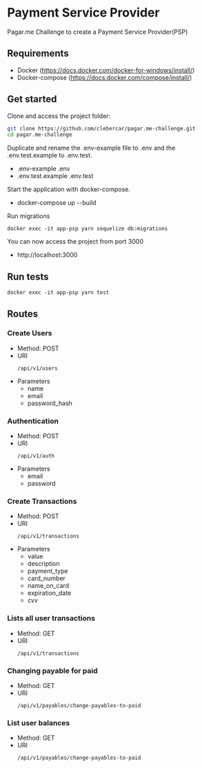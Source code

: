 # Payment Service Provider 

Pagar.me Challenge to create a Payment Service Provider(PSP)

## Requirements
- Docker (https://docs.docker.com/docker-for-windows/install/)
- Docker-compose (https://docs.docker.com/compose/install/)

## Get started

Clone and access the project folder:

```bash
git clone https://github.com/clebercar/pagar.me-challenge.git
cd pagar.me-challenge
```

Duplicate and rename the .env-example file to .env and the .env.test.example to .env.test.

- .env-example .env
- .env.test.example .env.test

Start the application with docker-compose.

- docker-compose up --build

Run migrations
```
docker exec -it app-psp yarn sequelize db:migrations
```

You can now access the project from port 3000

- http://localhost:3000

## Run tests

```
docker exec -it app-psp yarn test
```

## Routes 

### Create Users

- Method: POST
- URI
    ```
    /api/v1/users
    ```
- Parameters
    - name 
    - email 
    - password_hash

### Authentication
- Method: POST
- URI
    ```
    /api/v1/auth
    ```
- Parameters
  - email 
  - password 

### Create Transactions
- Method: POST
- URI
    ```
    /api/v1/transactions
    ```
- Parameters
  - value 
  - description 
  - payment_type
  - card_number 
  - name_on_card 
  - expiration_date 
  - cvv
### Lists all user transactions
- Method: GET
- URI
    ```
    /api/v1/transactions
    ```
### Changing payable for paid
- Method: GET
- URI
    ```
    /api/v1/payables/change-payables-to-paid
    ```
### List user balances
- Method: GET
- URI
    ```
    /api/v1/payables/change-payables-to-paid
    ```